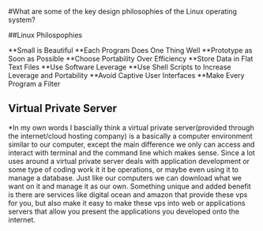 #What are some of the key design philosophies of the Linux operating system?

##Linux Philospophies

**Small is Beautiful
**Each Program Does One Thing Well
**Prototype as Soon as Possible
**Choose Portability Over Efficiency
**Store Data in Flat Text Files
**Use Software Leverage
**Use Shell Scripts to Increase Leverage and Portability
**Avoid Captive User Interfaces
**Make Every Program a Filter

## Virtual Private Server

*In my own words I bascially think a virtual private server(provided through the internet/cloud hosting company) is a basically a computer environment similar to our computer, except the main difference we only can access and interact with terminal and the command line which makes sense.  Since a lot uses around a virtual private server deals with application development or some type of coding work it it be operations, or maybe even using it to manage a database.  Just like our computers we can download what we want on it and manage it as our own.  Something unique and added benefit is there are services like digital ocean and amazon that provide these vps for you, but also make it easy to make these vps into web or applications servers that allow you present the applications you developed onto the internet.